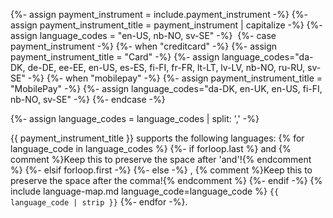 {%- assign payment_instrument = include.payment_instrument -%}
{%- assign payment_instrument_title = payment_instrument | capitalize -%}
{%- assign language_codes = "en-US, nb-NO, sv-SE" -%}
​​
{%- case payment_instrument -%}
    {%- when "creditcard" -%}
        {%- assign payment_instrument_title = "Card" -%}
        {%- assign language_codes="da-DK, de-DE, ee-EE, en-US, es-ES, fi-FI, fr-FR, lt-LT, lv-LV, nb-NO, ru-RU, sv-SE" -%}
    {%- when "mobilepay" -%}
        {%- assign payment_instrument_title = "MobilePay" -%}
        {%- assign language_codes="da-DK, en-UK, en-US, fi-FI, nb-NO, sv-SE" -%}
{%- endcase -%}

{%- assign language_codes = language_codes | split: ',' -%}

{{ payment_instrument_title }} supports the following languages:
{% for language_code in language_codes %}
{%- if forloop.last %}
 and {% comment %}Keep this to preserve the space after 'and'!{% endcomment %}
{%- elsif forloop.first -%}
{%- else -%}
, {% comment %}Keep this to preserve the space after the comma!{% endcomment %}
{%- endif -%}
{% include language-map.md language_code=language_code %} `{{ language_code | strip }}`
{%- endfor -%}.
